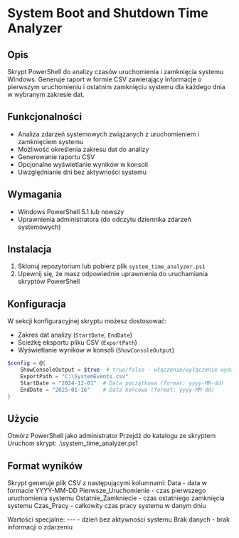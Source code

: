 # System Boot and Shutdown Time Analyzer

## Opis
Skrypt PowerShell do analizy czasów uruchomienia i zamknięcia systemu Windows. Generuje raport w formie CSV zawierający informacje o pierwszym uruchomieniu i ostatnim zamknięciu systemu dla każdego dnia w wybranym zakresie dat.

## Funkcjonalności
- Analiza zdarzeń systemowych związanych z uruchomieniem i zamknięciem systemu
- Możliwość określenia zakresu dat do analizy
- Generowanie raportu CSV
- Opcjonalne wyświetlanie wyników w konsoli
- Uwzględnianie dni bez aktywności systemu

## Wymagania
- Windows PowerShell 5.1 lub nowszy
- Uprawnienia administratora (do odczytu dziennika zdarzeń systemowych)

## Instalacja
1. Sklonuj repozytorium lub pobierz plik `system_time_analyzer.ps1`
2. Upewnij się, że masz odpowiednie uprawnienia do uruchamiania skryptów PowerShell

## Konfiguracja
W sekcji konfiguracyjnej skryptu możesz dostosować:
- Zakres dat analizy (`StartDate`, `EndDate`)
- Ścieżkę eksportu pliku CSV (`ExportPath`)
- Wyświetlanie wyników w konsoli (`ShowConsoleOutput`)

```powershell
$config = @{
    ShowConsoleOutput = $true  # true/false - włączenie/wyłączenie wyświetlania w konsoli
    ExportPath = "C:\SystemEvents.csv"
    StartDate = "2024-12-01"  # Data początkowa (format: yyyy-MM-dd)
    EndDate = "2025-01-16"    # Data końcowa (format: yyyy-MM-dd)
}
```

## Użycie
Otwórz PowerShell jako administrator
Przejdź do katalogu ze skryptem
Uruchom skrypt:
.\system_time_analyzer.ps1

## Format wyników
Skrypt generuje plik CSV z następującymi kolumnami:
Data - data w formacie YYYY-MM-DD
Pierwsze_Uruchomienie - czas pierwszego uruchomienia systemu
Ostatnie_Zamkniecie - czas ostatniego zamknięcia systemu
Czas_Pracy - całkowity czas pracy systemu w danym dniu

Wartości specjalne:
--- - dzień bez aktywności systemu
Brak danych - brak informacji o zdarzeniu


